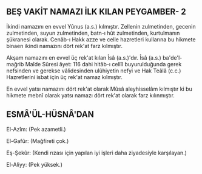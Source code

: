 ## BEŞ VAKİT NAMAZI İLK KILAN PEYGAMBER- 2

İkindi namazını en evvel Yûnus (a.s.) kılmıştır. Zellenin zulmetinden, ge­cenin zulmetinden, suyun zulmetinden, batn-ı hût zulmetinden, kurtulmanın şükranesi ola­rak. Cenâb-ı Hakk azze ve celle hazret­leri kullarına bu hikmete binaen ikindi nama­zını dört rek'at farz kılmıştır.

Akşam namazını en evvel üç rek'at kı­lan Îsâ (a.s.)'dır. Îsâ (a.s.) ba'de'l-mağrib Maîde Sûresi âyet: 116 dahi hitâb-ı cellîl buyurulduğunda gerek nefsinden ve gerekse vâlidesinden ulûhiyetin nefyi ve Hak Teâlâ (c.c.) Hazretlerini isbat için üç rek'­at namaz kılmıştır.

En evvel yatsı namazını dört rek'at ola­rak Mûsâ aleyhisselâm kılmıştır ki bu hik­mete mebnî olarak yatsı namazı dört rek'at olarak farz kılınmıştır.

## ESMÂ'ÜL-HÜSNÂ'DAN

El-Azîm: (Pek azametli.)

El-Gafûr: (Mağfireti çok.)

Eş-Şekûr: (Kendi rızası için yapılan iyi işleri daha ziyadesiyle karşılayan.)

El-Aliyy: (Pek yüksek.)
